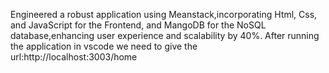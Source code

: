 Engineered a robust application using Meanstack,incorporating Html, Css, and JavaScript for the Frontend, and
 MangoDB for the NoSQL database,enhancing user experience and scalability by 40%.
 After running the application in vscode we need to give the url:http://localhost:3003/home
